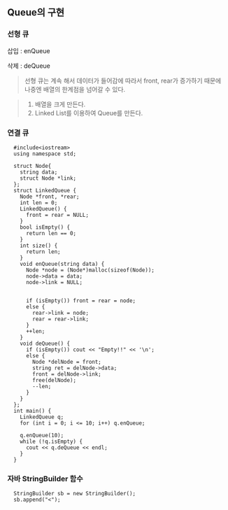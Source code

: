 ## Queue의 구현

### 선형 큐

삽입 : enQueue

삭제 : deQueue

> 선형 큐는 계속 해서 데이터가 들어감에 따라서
  front, rear가 증가하기 때문에 나중엔 배열의 한계점을 넘어갈 수 있다.
  
  > 1. 배열을 크게 만든다.
  > 2. Linked List를 이용하여 Queue를 만든다.



### 연결 큐

```
  #include<iostream>
  using namespace std;

  struct Node{
    string data;
    struct Node *link;
  };
  struct LinkedQueue {
    Node *front, *rear;
    int len = 0;
    LinkedQueue() {
      front = rear = NULL;
    }
    bool isEmpty() {
      return len == 0;
    }
    int size() {
      return len;
    }
    void enQueue(string data) {
      Node *node = (Node*)malloc(sizeof(Node));
      node->data = data;
      node->link = NULL;


      if (isEmpty()) front = rear = node;
      else {
        rear->link = node;
        rear = rear->link;
      }
      ++len;
    }
    void deQueue() {
      if (isEmpty()) cout << "Empty!!" << '\n';
      else {
        Node *delNode = front;
        string ret = delNode->data;
        front = delNode->link;
        free(delNode);
        --len;
      }
    }
  };
  int main() {
    LinkedQueue q;
    for (int i = 0; i <= 10; i++) q.enQueue;

    q.enQueue(10);
    while (!q.isEmpty) {
      cout << q.deQueue << endl;
    }
  }
```

### 자바 StringBuilder 함수

```
  StringBuilder sb = new StringBuilder();
  sb.append("<");
  
```
